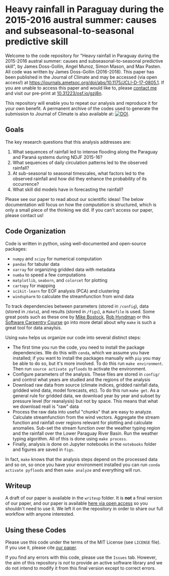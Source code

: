 # Heavy rainfall in Paraguay during the 2015-2016 austral summer: causes and subseasonal-to-seasonal predictive skill

Welcome to the code repository for "Heavy rainfall in Paraguay during the 2015-2016 austral summer: causes and subseasonal-to-seasonal predictive skill", by James Doss-Gollin, Angel Munoz, Simon Mason, and Max Pasten.
All code was written by James Doss-Gollin (2016-2018).
This paper has been published in the Journal of Climate and may be accessed (via open access!) at https://journals.ametsoc.org/doi/abs/10.1175/JCLI-D-17-0805.1.
If you are unable to access this paper and would like to, please [contact me](http://jamesdossgollin.me/#contact) and visit our pre-print at [10.31223/osf.io/gzj8n](https://doi.org/10.31223/osf.io/gzj8n).

This repository will enable you to repeat our analysis and reproduce it for your own benefit.
A permanent archive of the codes used to generate the submission to Journal of Climate is also available at: [![DOI](https://zenodo.org/badge/103452588.svg)](https://zenodo.org/badge/latestdoi/103452588).

## Goals

The key research questions that this analysis addresses are:

1. What sequences of rainfall led to intense flooding along the Paraguay and Paraná systems during NDJF 2015-16?
2. What sequences of daily circulation patterns led to the observed rainfall?
3. At sub-seasonal to seasonal timescales, what factors led to the observed rainfall and how did they enhance the probability of its occurrence?
4. What skill did models have in forecasting the rainfall?

Please see our paper to read about our scientific ideas!
The below documentation will focus on how the _computation_ is structured, which is only a small piece of the thinking we did.
If you can't access our paper, please contact us!

## Code Organization

Code is written in python, using well-documented and open-source packages:

- `numpy` and `scipy` for numerical computation
- `pandas` for tabular data
- `xarray` for organizing gridded data with metadata
- `numba` to speed a few computations
- `matplotlib`, `seaborn`, and `colorcet` for plotting
- `cartopy` for mapping
- `scikit-learn` for EOF analysis (PCA) and clustering
- `windspharm` to calculate the streamfunction from wind data

To track dependencies between parameters (stored in `/config`), data (stored in `/data`), and results (stored in `/figs`), a `Makefile` is used.
Some great posts such as these one by [Mike Bostock](https://bost.ocks.org/mike/make/), [Rob Hyndman](https://robjhyndman.com/hyndsight/makefiles/) or this [Software Carpentry Course](http://swcarpentry.github.io/make-novice/) go into more detail about why `make` is such a great tool for data anaylsis.

Using `make` helps us organize our code into several distinct steps:

- The first time you run the code, you need to install the package dependencies. We do this with `conda`, which we assume you have installed; if you want to install the packages manually with `pip` you may be able to do so, but it's more involved. To do this run `make environment`. Then run `source activate pyfloods` to activate the environment.
- Configure parameters of the analysis. These files are stored in `config/` and control what years are studied and the regions of the analysis
- Download raw data from source (climate indices, gridded rainfall data, gridded wind data, model forecasts, etc). To do this run `make get`. As a general rule for gridded data, we download year by year and subset by pressure level (for reanalysis) but not by space. This means that what we download reall is "raw" data
- Process the raw data into useful "chunks" that are easy to analyze. Calculate streamfunction from the wind vectors. Aggregate the stream function and rainfall over regions relevant for plotting and calculate anomalies. Sub-set the stream function over the weather typing region and the rainfall over the Lower Paraguay River Basin. Run the weather typing algorithm. All of this is done using `make process`.
- Finally, analysis is done on Jupyter notebooks in the `notebooks` folder and figures are saved in `figs`.

In fact, `make` knows that the analysis steps depend on the processed data and so on, so once you have your environment installed you can run `conda activate pyfloods` and then `make analyze` and everything will run.

## Writeup

A draft of our paper is available in the `writeup` folder.
It is **not** a final version of our paper, and our paper is available [here via open access](https://journals.ametsoc.org/doi/abs/10.1175/JCLI-D-17-0805.1) so you shouldn't need to use it.
We left it on the repository in order to share our full workflow with anyone interested.

## Using these Codes

Please use this code under the terms of the MIT License (see `LICENSE` file).
If you use it, please cite [our paper](https://journals.ametsoc.org/doi/abs/10.1175/JCLI-D-17-0805.1).

If you find any errors with this code, please use the `Issues` tab.
However, the aim of this repository is _not_ to provide an active software library and we do not intend to modify it from this final version except to correct errors.
